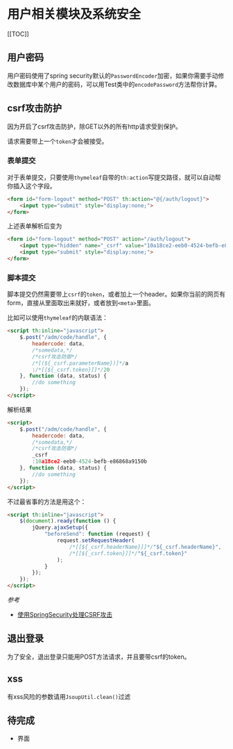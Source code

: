 # 用户相关模块及系统安全

[[TOC]]

## 用户密码
用户密码使用了spring security默认的`PasswordEncoder`加密，如果你需要手动修改数据库中某个用户的密码，可以用Test类中的`encodePassword`方法帮你计算。

## csrf攻击防护
因为开启了csrf攻击防护，除GET以外的所有http请求受到保护。

请求需要带上一个`token`才会被接受。

### 表单提交
对于表单提交，只要使用`thymeleaf`自带的`th:action`写提交路径，就可以自动帮你插入这个字段。

```html
<form id="form-logout" method="POST" th:action="@{/auth/logout}">
    <input type="submit" style="display:none;">
</form>
```

上述表单解析后变为

```html
<form id="form-logout" method="POST" action="/auth/logout">
    <input type="hidden" name="_csrf" value="10a18ce2-eeb0-4524-befb-e86868a9150b"/>
    <input type="submit" style="display:none;">
</form>
```

### 脚本提交
脚本提交仍然需要带上`csrf`的`token`，或者加上一个header。如果你当前的网页有form，直接从里面取出来就好，或者放到`<meta>`里面。

比如可以使用`thymeleaf`的内联语法：

```html
<script th:inline="javascript">
    $.post("/adm/code/handle", {
        headercode: data,
        /*somedata,*/
        /*csrf攻击防御*/
        /*[(${_csrf.parameterName})]*/a
        :/*[[${_csrf.token}]]*/20
    }, function (data, status) {
        //do something
    });
</script>
```

解析结果

```html
<script>
    $.post("/adm/code/handle", {
        headercode: data,
        /*somedata,*/
        /*csrf攻击防御*/
        _csrf
        :10a18ce2-eeb0-4524-befb-e86868a9150b
    }, function (data, status) {
        //do something
    });
</script>
```

不过最省事的方法是用这个：

```html
<script th:inline="javascript">
    $(document).ready(function () {
        jQuery.ajaxSetup({
            "beforeSend": function (request) {
                request.setRequestHeader(
                    /*[[${_csrf.headerName}]]*/"${_csrf.headerName}", 
                    /*[[${_csrf.token}]]*/"${_csrf.token}"
                );
            }
        });
    });
</script>
```

*参考*

- [使用SpringSecurity处理CSRF攻击](https://segmentfault.com/a/1190000018402597)

## 退出登录
为了安全，退出登录只能用POST方法请求，并且要带csrf的token。

## xss
有xss风险的参数请用`JsoupUtil.clean()`过滤

## 待完成
- 界面
